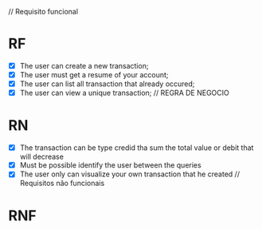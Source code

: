 // Requisito funcional
# RF
- [x] The user can create a new transaction;
- [x] The user must get a resume of your account;
- [x] The user can list all transaction that already occured;
- [x] The user can view a unique transaction;
// REGRA DE NEGOCIO
# RN
- [x] The transaction can be type credid tha sum the total value or debit that will decrease
- [x] Must be possible identify the user between the queries
- [x] The user only can visualize your own transaction that he created
// Requisitos não funcionais
# RNF
